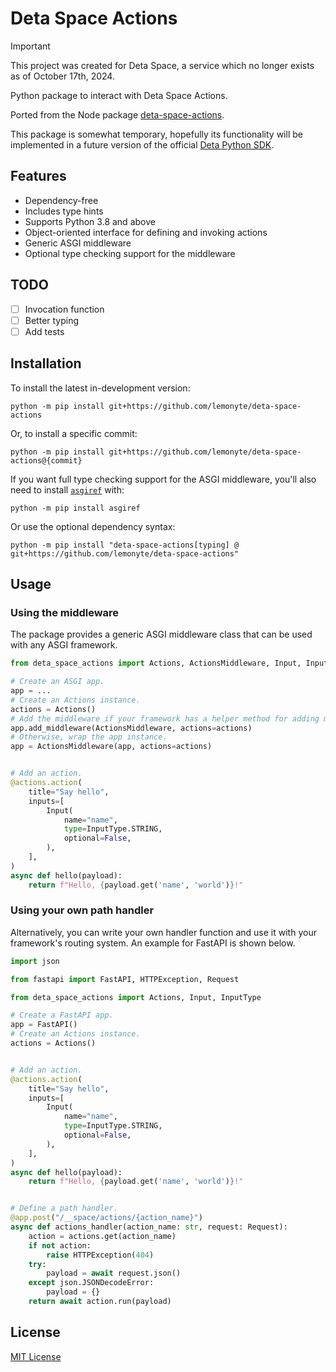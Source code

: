 # Deta Space Actions

> [!IMPORTANT]  
> This project was created for Deta Space, a service which no longer exists as of October 17th, 2024.

Python package to interact with Deta Space Actions.

Ported from the Node package [deta-space-actions](https://www.npmjs.com/package/deta-space-actions).

This package is somewhat temporary, hopefully its functionality will be implemented in a future version of the official [Deta Python SDK](https://github.com/deta/deta-python).

## Features

- Dependency-free
- Includes type hints
- Supports Python 3.8 and above
- Object-oriented interface for defining and invoking actions
- Generic ASGI middleware
- Optional type checking support for the middleware

## TODO

- [ ] Invocation function
- [ ] Better typing
- [ ] Add tests

## Installation

To install the latest in-development version:

```shell
python -m pip install git+https://github.com/lemonyte/deta-space-actions
```

Or, to install a specific commit:

```shell
python -m pip install git+https://github.com/lemonyte/deta-space-actions@{commit}
```

If you want full type checking support for the ASGI middleware, you'll also need to install [`asgiref`](https://github.com/django/asgiref) with:

```shell
python -m pip install asgiref
```

Or use the optional dependency syntax:

```shell
python -m pip install "deta-space-actions[typing] @ git+https://github.com/lemonyte/deta-space-actions"
```

## Usage

### Using the middleware

The package provides a generic ASGI middleware class that can be used with any ASGI framework.

```python
from deta_space_actions import Actions, ActionsMiddleware, Input, InputType

# Create an ASGI app.
app = ...
# Create an Actions instance.
actions = Actions()
# Add the middleware if your framework has a helper method for adding middleware.
app.add_middleware(ActionsMiddleware, actions=actions)
# Otherwise, wrap the app instance.
app = ActionsMiddleware(app, actions=actions)


# Add an action.
@actions.action(
    title="Say hello",
    inputs=[
        Input(
            name="name",
            type=InputType.STRING,
            optional=False,
        ),
    ],
)
async def hello(payload):
    return f"Hello, {payload.get('name', 'world')}!"
```

### Using your own path handler

Alternatively, you can write your own handler function and use it with your framework's routing system.
An example for FastAPI is shown below.

```python
import json

from fastapi import FastAPI, HTTPException, Request

from deta_space_actions import Actions, Input, InputType

# Create a FastAPI app.
app = FastAPI()
# Create an Actions instance.
actions = Actions()


# Add an action.
@actions.action(
    title="Say hello",
    inputs=[
        Input(
            name="name",
            type=InputType.STRING,
            optional=False,
        ),
    ],
)
async def hello(payload):
    return f"Hello, {payload.get('name', 'world')}!"


# Define a path handler.
@app.post("/__space/actions/{action_name}")
async def actions_handler(action_name: str, request: Request):
    action = actions.get(action_name)
    if not action:
        raise HTTPException(404)
    try:
        payload = await request.json()
    except json.JSONDecodeError:
        payload = {}
    return await action.run(payload)
```

## License

[MIT License](LICENSE.txt)
